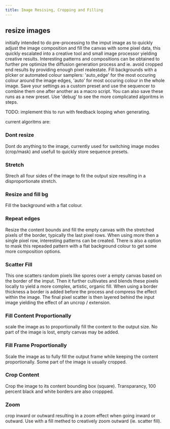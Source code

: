 ```yaml
---
title: Image Resising, Cropping and Filling
---
```

<!--
This file is part of stable-diffusion-webui (https://github.com/sd-webui/stable-diffusion-webui/).

Copyright 2022 sd-webui team.
This program is free software: you can redistribute it and/or modify
it under the terms of the GNU Affero General Public License as published by
the Free Software Foundation, either version 3 of the License, or
(at your option) any later version.

This program is distributed in the hope that it will be useful,
but WITHOUT ANY WARRANTY; without even the implied warranty of
MERCHANTABILITY or FITNESS FOR A PARTICULAR PURPOSE.  See the
GNU Affero General Public License for more details.

You should have received a copy of the GNU Affero General Public License
along with this program.  If not, see <http://www.gnu.org/licenses/>.
-->

## resize images
initially intended to do pre-processing to the imput image as to quickly adjust the image composition and fill the canvas with some pixel data,
this quickly escalated into a creative tool and small image processor yielding creative results.
Interesting patterns and compositions can be obtained to further pre optimize the diffusion generation process and ie. avoid cropped end results by providing enough pixel realestate.
Fill backgrounds with a pîcker or automated colour samplers: 'auto_edge' for the most occuring colour around the image edges, 'auto' for most occuring colour in the whole image.
Save your settings as a custom preset and use the sequencer to combine them one after another as a macro script. You can also save these runs as a new preset.
Use 'debug' to see the more complicated algoritms in steps.

TODO: implement this to run with feedback looping when generating.

current algoritms are:

### Dont resize
Dont do anything to the image, currently used for switching image modes (crop/mask) and usefull to quickly store sequence presets.

### Stretch
Strech all four sides of the image to fit the output size resulting in a disproportionate stretch. 

### Resize and fill bg
Fill the background with a flat colour.

### Repeat edges
Resize the content bounds and fill the empty canvas with the stretched pixels of the border, typically the last pixel rows. 
When using more then a single pixel row, interesting patterns can be created.
There is also a option to mask this repeaded pattern with a flat background colour to get some more composition options.

### Scatter Fill
This one scatters random pixels like spores over a empty canvas based on the border of the imput. Then it further cultivates and blends these pixels locally to yield a more complex, artistic, organic fill.
When using a border thickness a border is added before the process and compress the effect within the image. 
The final pixel scatter is then layered behind the input image yielding the effect of an uncrop / extension.

### Fill Content Proportionally
scale the image as to proportionally fill the content to the output size. No part of the image is lost, empty canvas may be added.

### Fill Frame Proportionally
Scale the image as to fully fill the output frame while keeping the content proportionally. Some part of the image is usually cropped.

### Crop Content
Crop the image to its content bounding box (square). Transparancy, 100 percent black and white borders are also croppped.

### Zoom
crop inward or outward resulting in a zoom effect when going inward or outward. 
Use with a fill methed to creatively zoom outward (ie. scatter fill).


